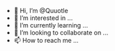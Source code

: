 - 👋 Hi, I’m @Quuotle
- 👀 I’m interested in ...
- 🌱 I’m currently learning ...
- 💞️ I’m looking to collaborate on ...
- 📫 How to reach me ...

<!---
Quuotle/Quuotle is a ✨ special ✨ repository because its `README.md` (this file) appears on your GitHub profile.
You can click the Preview link to take a look at your changes.
--->

